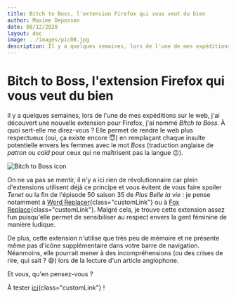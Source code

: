 ```yaml
---
title: Bitch to Boss, l'extension Firefox qui vous veut du bien
author: Maxime Deposson
date: 08/12/2020
layout: doc
image: ../images/pic08.jpg
description: Il y a quelques semaines, lors de l'une de mes expéditions sur le web, j'ai découvert une nouvelle extension pour Firefox, j'ai nommé B!tch to Boss. À quoi sert-elle me direz-vous ? Elle permet de rendre le web plus respectueux (oui, ça existe encore 😇) en remplaçant chaque insulte potentielle envers les femmes avec le mot Boss (traduction anglaise de patron ou caïd pour ceux qui ne maîtrisent pas la langue 😉).
---
```


# Bitch to Boss, l'extension Firefox qui vous veut du bien
<postDate :creationDate="$frontmatter.date" :updateDate="$frontmatter.updateDate" />

Il y a quelques semaines, lors de l'une de mes expéditions sur le web, j'ai découvert une nouvelle extension pour Firefox, j'ai nommé _B!tch to Boss_. À quoi sert-elle me direz-vous ? Elle permet de rendre le web plus respectueux (oui, ça existe encore 😇) en remplaçant chaque insulte potentielle envers les femmes avec le mot _Boss_ (traduction anglaise de _patron_ ou _caïd_ pour ceux qui ne maîtrisent pas la langue 😉).

![Bitch to Boss icon](https://addons.mozilla.org/user-media/addon_icons/2628/2628187-64.png?modified=e0a5081b)

On ne va pas se mentir, il n'y a ici rien de révolutionnaire car plein d'extensions utilisent déjà ce principe et vous évitent de vous faire spoiler _Tenet_ ou la fin de l'épisode 50 saison 35 de _Plus Belle la vie_ : je pense notamment à [Word Replacer](https://addons.mozilla.org/en-CA/firefox/addon/zero-word-replacer/){class="customLink"} ou à [Fox Replace](https://addons.mozilla.org/en-US/firefox/addon/foxreplace/){class="customLink"}. Malgré cela, je trouve cette extension assez fun puisqu'elle permet de sensibiliser au respect envers la gent féminine de manière ludique.

De plus, cette extension n'utilise que très peu de mémoire et ne présente même pas d'icône supplémentaire dans votre barre de navigation. Néanmoins, elle pourrait mener à des incompréhensions (ou des crises de rire, qui sait ? 😄) lors de la lecture d'un article anglophone.

Et vous, qu'en pensez-vous ?

À tester [ici](https://addons.mozilla.org/en-US/firefox/addon/b-itch-to-boss/){class="customLink"} !
